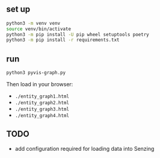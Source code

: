 

## set up


```bash
python3 -m venv venv
source venv/bin/activate
python3 -m pip install -U pip wheel setuptools poetry
python3 -m pip install -r requirements.txt
```


## run

```bash
python3 pyvis-graph.py
```

Then load in your browser:

  * `./entity_graph1.html`
  * `./entity_graph2.html`
  * `./entity_graph3.html`
  * `./entity_graph4.html`

## TODO

  * add configuration required for loading data into Senzing

